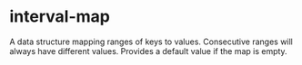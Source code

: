 # interval-map
A data structure mapping ranges of keys to values. Consecutive ranges will always have different values. Provides a default value if the map is empty.
